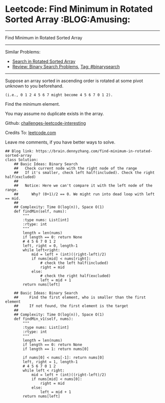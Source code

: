# Leetcode: Find Minimum in Rotated Sorted Array     :BLOG:Amusing:


---

Find Minimum in Rotated Sorted Array  

---

Similar Problems:  
-   [Search in Rotated Sorted Array](https://brain.dennyzhang.com/search-in-rotated-sorted-array)
-   [Review: Binary Search Problems](https://brain.dennyzhang.com/review-binarysearch), [Tag: #binarysearch](https://brain.dennyzhang.com/tag/binarysearch)

---

Suppose an array sorted in ascending order is rotated at some pivot unknown to you beforehand.  

    (i.e., 0 1 2 4 5 6 7 might become 4 5 6 7 0 1 2).

Find the minimum element.  

You may assume no duplicate exists in the array.  

Github: [challenges-leetcode-interesting](https://github.com/DennyZhang/challenges-leetcode-interesting/tree/master/find-minimum-in-rotated-sorted-array)  

Credits To: [leetcode.com](https://leetcode.com/problems/find-minimum-in-rotated-sorted-array/description/)  

Leave me comments, if you have better ways to solve.  

    ## Blog link: https://brain.dennyzhang.com/find-minimum-in-rotated-sorted-array
    class Solution:
        ## Basic Ideas: Binary Search
        ##   Check current node with the right node of the range
        ##   If it's smaller, check left half(included). Check the right half(excluded)
        ##
        ##   Notice: Here we can't compare it with the left node of the range.
        ##      Why? (0+1)/2 == 0. We might run into dead loop with left == mid.
        ##
        ## Complexity: Time O(log(n)), Space O(1)
        def findMin(self, nums):
            """
            :type nums: List[int]
            :rtype: int
            """
            length = len(nums)
            if length == 0: return None
            # 4 5 6 7 0 1 2
            left, right = 0, length-1
            while left<right:
                mid = left + (int)((right-left)/2)
                if nums[mid] < nums[right]:
                    # check the left half(included)
                    right = mid
                else:
                    # check the right half(excluded)
                    left = mid + 1
            return nums[left]
    
        ## Basic Ideas: Binary Search
        ##     Find the first element, who is smaller than the first element
        ##     If not found, the first element is the target
        ##
        ## Complexity: Time O(log(n)), Space O(1)
        def findMin_v1(self, nums):
            """
            :type nums: List[int]
            :rtype: int
            """
            length = len(nums)
            if length == 0: return None
            if length == 1: return nums[0]
    
            if nums[0] < nums[-1]: return nums[0]
            left, right = 1, length-1
            # 4 5 6 7 0 1 2
            while left < right:
                mid = left + (int)((right-left)/2)
                if nums[mid] < nums[0]:
                    right = mid
                else:
                    left = mid + 1
            return nums[left]